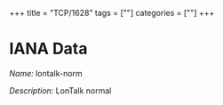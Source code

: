 +++
title = "TCP/1628"
tags = [""]
categories = [""]
+++

# IANA Data

_Name:_ lontalk-norm

_Description:_ LonTalk normal

